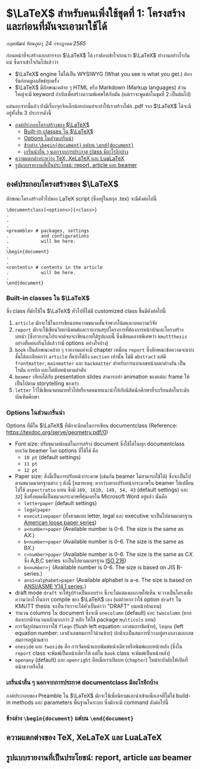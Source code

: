 # $\LaTeX$ สำหรับคนเพิ่งใช้ชุดที่ 1: โครงสร้างและก่อนที่มันจะเอามาใช้ได้

*กฤตพัฒน์ รัตนภูผา, 24 กรกฎาคม 2565*

ก่อนหน้าที่จะสร้างเอกสารจาก $\LaTeX$ ได้ เราต้องเข้าใจก่อนว่า $\LaTeX$ ทำงานอย่างไรกันแน่ ซึ่งเราเข้าใจกันไปแล้วว่า

- $\LaTeX$ engine ไม่ได้เป็น WYSIWYG (What you see is what you get.) ต้องรันก่อนดูผลลัพธ์ทุกครั้ง
- $\LaTeX$ มีลักษณะคล้าย ๆ HTML หรือ Markdown (Markup languages) ส่วนใหญ่จะมี keyword กำกับเพื่อสร้างความพิเศษให้กับมัน (แต่เราจะพูดต่อในชุดที่ 2 เป็นต้นไป)

แต่นอกจากนี้แล้ว ยังมีเรื่องจุกจิกเล็กน้อยก่อนท่จะทำให้เราสร้างไฟล์ .pdf จาก $\LaTeX$ ได้จะมีอยู่ทั้งสิ้น 3 ประการดังนี้

- [องค์ประกอบโครงสร้างของ $\LaTeX$](#องค์ประกอบโครงสร้างของ-latex) 
    - [Built-in classes ใน $\LaTeX$](#built-in-classes-ใน-latex)
    - [Options ในส่วนเกริ่นนำ](#options-ในส่วนเกริ่นนำ)
    - [ข้างล่าง `\begin{document}` แต่บน `\end{document}`](#ข้างล่าง-begindocument-แต่บน-enddocument)
    - [เกริ่นนำอื่น ๆ นอกจากการประกาศ class มีอะไรอีกบ้าง](#เกริ่นนำอื่น-ๆ-นอกจากการประกาศ-class-มีอะไรอีกบ้าง)
- [ความแตกต่างระหว่าง TeX, XeLaTeX และ LuaLaTeX](#ความแตกต่างของ-tex-xelatex-และ-lualatex)
- [รูปแบบรายงานที่เป็นประโยชน์: report, article และ beamer](#รูปแบบรายงานที่เป็นประโยชน์-report-article-และ-beamer)

## องค์ประกอบโครงสร้างของ $\LaTeX$

ลักษณะโครงสร้างทั่วไปของ LaTeX script (ซึ่งอยู่ในสกุล .tex) จะมีดังต่อไปนี้

```
\documentclass[<options>]{<class>}
.
.
.
<preamble> # packages, settings
.            and configurations
.            will be here.
.
\begin{document}
.
.
<contents> # contents in the article
.            will be here.
.
\end{document}
```

### Built-in classes ใน $\LaTeX$

ซึ่ง class ที่มักใช้ใน $\LaTeX$ ทั่วไปที่ไม่มี customized class ขึ้นมีดังต่อไปนี้

1. `article` มักจะใช้ในการเขียนบทความขนาดสั้นจำพวกโน้ตและบทความวิจัย
2. `report` มักจะใช้เขียนวิทยานิพนธ์และรายงานสรุปโครงการที่ต้องการหน้าปกและโครงสร้างบทนำ (ซึ่งรายงานโปรเจกต์จบจะเขียนภายใต้รูปแบบนี้ ซึ่งเขียนคลาสพิเศษว่า `kmuttthesis` อย่างที่เคยเกริ่นไปแล้วว่ามี options อย่างไรบ้าง)
3. `book` เป็นลักษณะคล้าย ๆ รายงานแต่จะมี chapter เหมือน  `report` ซึ่งลักษณะข้อความจะแบ่งชั้นได้ละเอียดกว่า `article` ที่แบ่งได้ถึง `section` เท่านั้น ไม่มี `abstract` แต่มี `frontmatter`, `mainmatter` และ `backmatter` สำหรับการแบ่งเลขหน้าแตกต่างกัน เป็นโรมัน อารบิก และไม่นับหน้าตามลำดับ
4. `beamer` เทียบได้กับ presentation slides สามารถทำ animation ของแต่ละ frame ให้เป็นไปตาม storytelling ของเรา
5. `letter` ไว้ใช้เขียนจดหมายทั่วไปหรือจดหมายแนะนำให้กับนิสิตนักศึกษาที่จะเรียนต่อในระดับบัณฑิตศึกษา

### Options ในส่วนเกริ่นนำ

Options ที่มีใน $\LaTeX$ ที่มักจะนิยมในการเขียน documentclass (Reference: https://texdoc.org/serve/geometry.pdf/0)

- Font size: ปรับขนาดฟอนต์ในการสร้าง document ซึ่งใช้ได้ในทุก documentclass ยกเว้น beamer โดย options ที่ใช้ได้ คือ
  - `10 pt` (default settings)
  - `11 pt`
  - `12 pt`
- Paper size: สิ่งนี้เป็นการปรับหน้ากระดาษ (เช่นกัน beamer ไม่สามารถใช้ได้) ซึ่งจะเป็นไปตามขนาดมาตรฐานต่าง ๆ ดังนี้ [หมายเหตุ: หากว่าอยากปรับหน้ากระดาษใน beamer ให้เปลื่ยนไปใช้ `aspectratio` แทน ซึ่งมี `169, 1610, 149, 54, 43` (default settings) และ `32`] ซึ่งทั้งหมดนี้เป็นขนาดกระดาษที่คุ้นเคยใน Microsoft Word อยู่แล้ว นั่นคือ
  - `letterpaper` (default settings)
  - `legalpaper`
  - `executivepaper` (ทั้งสามแบบ letter, legal และ executive จะเป็นไปตามมาตรฐาน [American loose paper series](https://www.a2-size.com/american-paper-sizes/))
  - `a<number>paper` (Available number is 0-6. The size is the same as A*X*.)
  - `b<number>paper` (Available number is 0-6. The size is the same as B*X*.)
  - `c<number>paper` (Available number is 0-6. The size is the same as C*X*. ซึ่ง A,B,C series จะเป็นไปตามมาตรฐาน [ISO 216](https://en.wikipedia.org/wiki/ISO_216))
  - `b<number>j` (Available number is 0-6. The size is based on JIS B-series.)
  - `ansi<alphabet>paper` (Available alphabet is a-e. The size is based on [ANSI/ASME Y14.1 series](https://en.wikipedia.org/wiki/ANSI/ASME_Y14.1).)
- draft mode `draft` จะให้รูปร่างเป็นแบบร่าง ซึ่งจะไม่แสดงผลภาพให้เห็น จะวางเป็นโครงเพื่อความว่องไวในการ compile ของ $\LaTeX$ เอง (แต่ถ้าหากว่าใช้ option `draft` ใน KMUTT thesis จะเป็นว่าเราจะได้หัวเป็นคำว่า "DRAFT" บนหน้าปกแทน)
- จำนวน columns ใน document ซึ่งจะมี `onecolumn` (default) และ `twocolumn` (หากต้องการมีจำนวนหลักมากกว่า 2 หลัก ให้ใช้ package `multicols` แทน)
- การจัดรูปสมการอาจใช้ `fleqn` (flush left equation: เอาสมการชิดซ้าย), `leqno` (left equation number: เอาตัวเลขสมการไว้ด้านซ้าย) ปกติจะเป็นสมการที่วางอยู่ตรงกลางและเลขสมการอยู่ด้านขวา
- `oneside` และ `twoside` คือ การจัดหน้าแบบพิมพ์หน้าเดียวหรือพิมพ์แบบหน้าหลัง (ซึ่งใน `report` class จะพิมพ์เป็นหน้าเดียวให้ แต่ใน `book` class จะพิมพ์เป็นหน้าหลัง)
- `openany` (default) และ `openright` คือเมื่อเราเปิดบท (`chapter`) ใหม่จะบังคับให้เปิดที่หน้าขวาหรือไม่

### เกริ่นนำอื่น ๆ นอกจากการประกาศ documentclass มีอะไรอีกบ้าง

องค์ประกอบของ Preamble ใน $\LaTeX$ มักจะใช้เพื่อนิยามและนำเข้าแพ็กเกจที่ไม่ใช่ build-in methods และ parameters พื้นฐานในระบบ ซึ่งมักจะมี command ดังต่อไปนี้

### ข้างล่าง `\begin{document}` แต่บน `\end{document}`

## ความแตกต่างของ TeX, XeLaTeX และ LuaLaTeX

## รูปแบบรายงานที่เป็นประโยชน์: report, article และ beamer